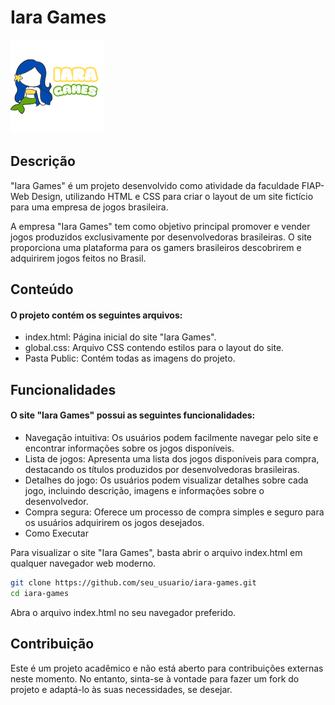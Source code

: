 # Iara Games
<img src="public/logo.png" />


## Descrição

"Iara Games" é um projeto desenvolvido como atividade da faculdade FIAP-Web Design, utilizando HTML e CSS para criar o layout de um site fictício para uma empresa de jogos brasileira.

A empresa "Iara Games" tem como objetivo principal promover e vender jogos produzidos exclusivamente por desenvolvedoras brasileiras.
O site proporciona uma plataforma para os gamers brasileiros descobrirem e adquirirem jogos feitos no Brasil.

## Conteúdo

#### O projeto contém os seguintes arquivos:

- index.html: Página inicial do site "Iara Games".
- global.css: Arquivo CSS contendo estilos para o layout do site.
- Pasta Public: Contém todas as imagens do projeto.

## Funcionalidades

#### O site "Iara Games" possui as seguintes funcionalidades:

- Navegação intuitiva: Os usuários podem facilmente navegar pelo site e encontrar informações sobre os jogos disponíveis.
- Lista de jogos: Apresenta uma lista dos jogos disponíveis para compra, destacando os títulos produzidos por desenvolvedoras brasileiras.
- Detalhes do jogo: Os usuários podem visualizar detalhes sobre cada jogo, incluindo descrição, imagens e informações sobre o desenvolvedor.
- Compra segura: Oferece um processo de compra simples e seguro para os usuários adquirirem os jogos desejados.
- Como Executar

Para visualizar o site "Iara Games", basta abrir o arquivo index.html em qualquer navegador web moderno.

```bash
git clone https://github.com/seu_usuario/iara-games.git
cd iara-games
```
Abra o arquivo index.html no seu navegador preferido.

## Contribuição

Este é um projeto acadêmico e não está aberto para contribuições externas neste momento.
No entanto, sinta-se à vontade para fazer um fork do projeto e adaptá-lo às suas necessidades, se desejar.

